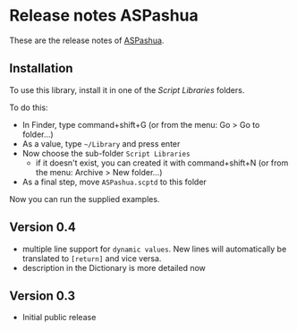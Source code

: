 Release notes ASPashua
======================

These are the release notes of [ASPashua](https://github.com/doekman/ASPashua).


Installation
------------

To use this library, install it in one of the _Script Libraries_ folders.

To do this:

* In Finder, type command+shift+G (or from the menu: Go > Go to folder...)
* As a value, type `~/Library` and press enter
* Now choose the sub-folder `Script Libraries`
	- if it doesn't exist, you can created it with command+shift+N (or from the menu: Archive > New folder...)
* As a final step, move `ASPashua.scptd` to this folder

Now you can run the supplied examples.


Version 0.4
-----------

* multiple line support for `dynamic values`. New lines will automatically be translated to `[return]` and vice versa.
* description in the Dictionary is more detailed now


Version 0.3
-----------

* Initial public release
